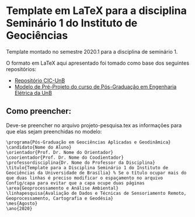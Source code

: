 # Template em LaTeX para a disciplina Seminário 1 do Instituto de Geociências

Template montado no semestre 2020.1 para a disciplina de seminário 1.

O formato em LaTeX aqui apresentado foi tomado como base dos seguintes repositórios:

- [Repositório CIC-UnB](https://github.com/UnB-CIC/Monografia)
- [Modelo de Pré-Projeto do curso de Pós-Graduação em Engenharia Elétrica da UnB](https://www.dropbox.com/sh/f05hkel4hxq7myl/AAAK9cq0RU-EqXzJB8AEtbFGa?dl=0)

## Como preencher:

Deve-se preencher no arquivo projeto-pesquisa.tex as informações para que elas sejam preenchidas no modelo:

```
\programa{Pós-Graduação em Geociências Aplicadas e Geodinâmica}
\candidato{Nome do Aluno}
\orientador{Prof. Dr. Nome do Orientador}
\coorientador{Prof. Dr. Nome do Coodientador}
\professordisciplina{Dr. Nome do Professor da Disciplina}
\titulo{Template para a Disciplina Seminário 1 do Instituto de Geociências da Universidade de Brasília}	% Se o título ocupar mais do que duas linhas é preciso modificar o espaçamento no arquivo Config/capa para evitar que a capa ocupe duas páginas
\area{Geoprocessamento e Análise Ambiental}
\linhapesquisa{Avaliação de Dados e Técnicas de Sensoriamento Remoto, Geoprocessamento, Cartografia e Geodésia}
\mes{Agosto}
\ano{2020}
```